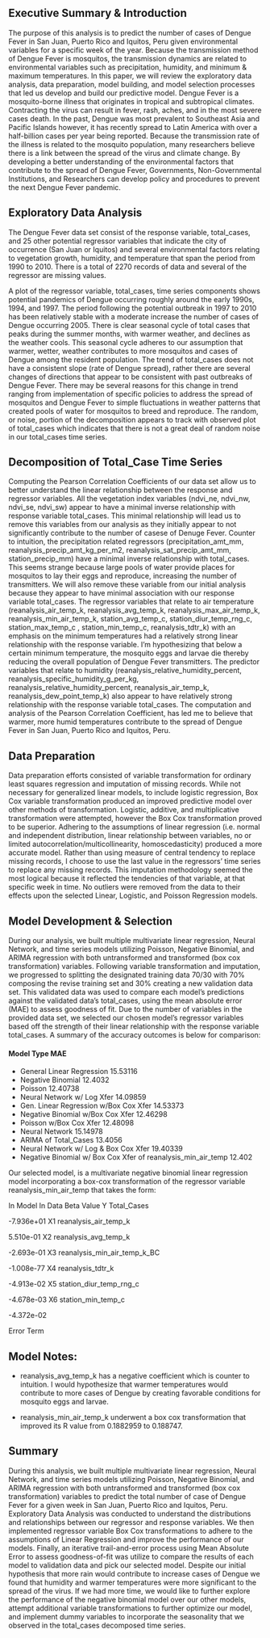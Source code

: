 ## Executive Summary & Introduction

The purpose of this analysis is to predict the number of cases of Dengue Fever in San Juan, Puerto Rico and Iquitos, Peru given environmental variables for a specific week of the year.  Because the transmission method of Dengue Fever is mosquitos, the transmission dynamics are related to environmental variables such as precipitation, humidity, and minimum & maximum temperatures.  In this paper, we will review the exploratory data analysis, data preparation, model building, and model selection processes that led us develop and build our predictive model. 
Dengue Fever is a mosquito-borne illness that originates in tropical and subtropical climates.  Contracting the virus can result in fever, rash, aches, and in the most severe cases death.  In the past, Dengue was most prevalent to Southeast Asia and Pacific Islands however, it has recently spread to Latin America with over a half-billion cases per year being reported.  Because the transmission rate of the illness is related to the mosquito population, many researchers believe there is a link between the spread of the virus and climate change.  By developing a better understanding of the environmental factors that contribute to the spread of Dengue Fever, Governments, Non-Governmental Institutions, and Researchers can develop policy and procedures to prevent the next Dengue Fever pandemic.

## Exploratory Data Analysis

The Dengue Fever data set consist of the response variable, total_cases, and 25 other potential regressor variables that indicate the city of occurrence (San Juan or Iquitos) and several environmental factors relating to vegetation growth, humidity, and temperature that span the period from 1990 to 2010.  There is a total of 2270 records of data and several of the regressor are missing values.

A plot of the regressor variable, total_cases, time series components shows potential pandemics of Dengue occurring roughly around the early 1990s, 1994, and 1997.  The period following the potential outbreak in 1997 to 2010 has been relatively stable with a moderate increase the number of cases of Dengue occurring 2005. There is clear seasonal cycle of total cases that peaks during the summer months, with warmer weather, and declines as the weather cools. This seasonal cycle adheres to our assumption that warmer, wetter, weather contributes to more mosquitos and cases of Dengue among the resident population.  The trend of total_cases does not have a consistent slope (rate of Dengue spread), rather there are several changes of directions that appear to be consistent with past outbreaks of Dengue Fever.  There may be several reasons for this change in trend ranging from implementation of specific policies to address the spread of mosquitos and Dengue Fever to simple fluctuations in weather patterns that created pools of water for mosquitos to breed and reproduce.  The random, or noise, portion of the decomposition appears to track with observed plot of total_cases which indicates that there is not a great deal of random noise in our total_cases time series.  

## Decomposition of Total_Case Time Series

Computing the Pearson Correlation Coefficients of our data set allow us to better understand the linear relationship between the response and regressor variables.  All the vegetation index variables (ndvi_ne, ndvi_nw, ndvi_se, ndvi_sw) appear to have a minimal inverse relationship with response variable total_cases.  This minimal relationship will lead us to remove this variables from our analysis as they initially appear to not significantly contribute to the number of casese of Denuge Fever.  Counter to intuition, the precipitation related regressors (precipitation_amt_mm, reanalysis_precip_amt_kg_per_m2, reanalysis_sat_precip_amt_mm,  station_precip_mm) have a minimal inverse relationship with total_cases.  This seems strange because large pools of water provide places for mosquitos to lay their eggs and reproduce, increasing the number of transmitters.  We will also remove these variable from our initial analysis because they appear to have minimal association with our response variable total_cases.  The regressor variables that relate to air temperature (reanalysis_air_temp_k, reanalysis_avg_temp_k, reanalysis_max_air_temp_k, reanalysis_min_air_temp_k, station_avg_temp_c, station_diur_temp_rng_c, station_max_temp_c , station_min_temp_c, reanalysis_tdtr_k) with an emphasis on the minimum temperatures had a relatively strong linear relationship with the response variable.  I’m hypothesizing that below a certain minimum temperature, the mosquito eggs and larvae die thereby reducing the overall population of Dengue Fever transmitters.  The predictor variables that relate to humidity (reanalysis_relative_humidity_percent,  reanalysis_specific_humidity_g_per_kg, reanalysis_relative_humidity_percent, reanalysis_air_temp_k, reanalysis_dew_point_temp_k) also appear to have relatively strong relationship with the response variable total_cases.  The computation and analysis of the Pearson Correlation Coefficient, has led me to believe that warmer, more humid temperatures contribute to the spread of Dengue Fever in San Juan, Puerto Rico and Iquitos, Peru.

## Data Preparation

Data preparation efforts consisted of variable transformation for ordinary least squares regression and imputation of missing records.  While not necessary for generalized linear models, to include logistic regression, Box Cox variable transformation produced an improved predictive model over other methods of transformation.  Logistic, additive, and multiplicative transformation were attempted, however the Box Cox transformation proved to be superior.  Adhering to the assumptions of linear regression (i.e. normal and independent distribution, linear relationship between variables, no or limited autocorrelation/multicollinearity, homoscedasticity) produced a more accurate model.  Rather than using measure of central tendency to replace missing records, I choose to use the last value in the regressors’ time series to replace any missing records.  This imputation methodology seemed the most logical because it reflected the tendencies of that variable, at that specific week in time. No outliers were removed from the data to their effects upon the selected Linear, Logistic, and Poisson Regression models.

## Model Development & Selection
	
During our analysis, we built multiple multivariate linear regression, Neural Network, and time series models utilizing Poisson, Negative Binomial, and ARIMA regression with both untransformed and transformed (box cox transformation) variables.  Following variable transformation and imputation, we progressed to splitting the designated training data 70/30 with 70% composing the revise training set and 30% creating a new validation data set.  This validated data was used to compare each model’s predictions against the validated data’s total_cases, using the mean absolute error (MAE) to assess goodness of fit.  Due to the number of variables in the provided data set, we selected our chosen model’s regressor variables based off the strength of their linear relationship with the response variable total_cases.   A summary of the accuracy outcomes is below for comparison:

#### Model Type  MAE
* General Linear Regression		15.53116
* Negative Binomial	        	12.4032
* Poisson                         	12.40738
* Neural Network w/ Log Xfer      	14.09859
* Gen. Linear Regression w/Box Cox Xfer 14.53373
* Negative Binomial w/Box Cox Xfer	12.46298
* Poisson w/Box Cox Xfer		12.48098
* Neural Network			15.14978
* ARIMA of Total_Cases			13.4056
* Neural Network w/ Log & Box Cox Xfer	19.40339
* Negative Binomial w/ Box Cox Xfer of reanalysis_min_air_temp	12.402

Our selected model, is a multivariate negative binomial linear regression model incorporating a box-cox transformation of the regressor variable reanalysis_min_air_temp that takes the form:

In Model
In Data
Beta
Value
Y
Total_Cases

-7.936e+01
X1
reanalysis_air_temp_k

5.510e-01
X2
reanalysis_avg_temp_k

-2.693e-01
X3
reanalysis_min_air_temp_k_BC

-1.008e-77
X4
reanalysis_tdtr_k

-4.913e-02
X5
station_diur_temp_rng_c

-4.678e-03
X6
station_min_temp_c

-4.372e-02

Error Term

## Model Notes:
* reanalysis_avg_temp_k has a negative coefficient which is counter to intuition.  I would hypothesize that warmer temperatures would contribute to more cases of Dengue by creating favorable conditions for mosquito eggs and larvae.

* reanalysis_min_air_temp_k underwent a box cox transformation that improved its R value from 0.1882959 to 0.188747.

## Summary

During this analysis, we built multiple multivariate linear regression, Neural Network, and time series models utilizing Poisson, Negative Binomial, and ARIMA regression with both untransformed and transformed (box cox transformation) variables to predict the total number of case of Dengue Fever for a given week in San Juan, Puerto Rico and Iquitos, Peru.  Exploratory Data Analysis was conducted to understand the distributions and relationships between our regressor and response variables.  We then implemented regressor variable Box Cox transformations to adhere to the assumptions of Linear Regression and improve the performance of our models.  Finally, an iterative trail-and-error process using Mean Absolute Error to assess goodness-of-fit was utilize to compare the results of each model to validation data and pick our selected model.  Despite our initial hypothesis that more rain would contribute to increase cases of Dengue we found that humidity and warmer temperatures were more significant to the spread of the virus.   If we had more time, we would like to further explore the performance of the negative binomial model over our other models, attempt additional variable transformations to further optimize our model, and implement dummy variables to incorporate the seasonality that we observed in the total_cases decomposed time series. 








